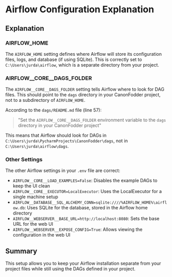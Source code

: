 # Airflow Configuration Explanation

## Explanation

### AIRFLOW_HOME

The `AIRFLOW_HOME` setting defines where Airflow will store its configuration files, logs, and database (if using SQLite). This is correctly set to `C:\Users\jurda\airflow`, which is a separate directory from your project.

### AIRFLOW__CORE__DAGS_FOLDER

The `AIRFLOW__CORE__DAGS_FOLDER` setting tells Airflow where to look for DAG files. This should point to the `dags` directory in your CanonFodder project, not to a subdirectory of `AIRFLOW_HOME`.

According to the `dags/README.md` file (line 57):
> "Set the `AIRFLOW__CORE__DAGS_FOLDER` environment variable to the `dags` directory in your CanonFodder project"

This means that Airflow should look for DAGs in `C:\Users\jurda\PycharmProjects\CanonFodder\dags`, not in `C:\Users\jurda\airflow\dags`.

### Other Settings

The other Airflow settings in your `.env` file are correct:

- `AIRFLOW__CORE__LOAD_EXAMPLES=False`: Disables the example DAGs to keep the UI clean
- `AIRFLOW__CORE__EXECUTOR=LocalExecutor`: Uses the LocalExecutor for a single machine setup
- `AIRFLOW__DATABASE__SQL_ALCHEMY_CONN=sqlite:////%AIRFLOW_HOME%\airflow.db`: Uses SQLite for the database, stored in the Airflow home directory
- `AIRFLOW__WEBSERVER__BASE_URL=http://localhost:8080`: Sets the base URL for the web UI
- `AIRFLOW__WEBSERVER__EXPOSE_CONFIG=True`: Allows viewing the configuration in the web UI

## Summary

This setup allows you to keep your Airflow installation separate from your project files while still using the DAGs defined in your project.
